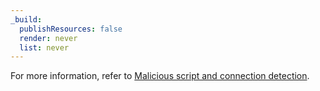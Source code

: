 ```yaml
---
_build:
  publishResources: false
  render: never
  list: never
---
```


For more information, refer to [Malicious script and connection detection](/page-shield/how-it-works/malicious-script-detection/).
